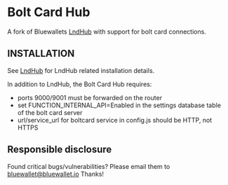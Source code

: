 Bolt Card Hub
======

A fork of Bluewallets [LndHub](https://github.com/BlueWallet/LndHub) with support for bolt card connections.

INSTALLATION
------------
See [LndHub](https://github.com/BlueWallet/LndHub) for LndHub related installation details.

In addition to LndHub, the Bolt Card Hub requires:

- ports 9000/9001 must be forwarded on the router
- set FUNCTION_INTERNAL_API=Enabled in the settings database table of the bolt card server
- url/service_url for boltcard service in config.js should be HTTP, not HTTPS

## Responsible disclosure

Found critical bugs/vulnerabilities? Please email them to bluewallet@bluewallet.io
Thanks!
